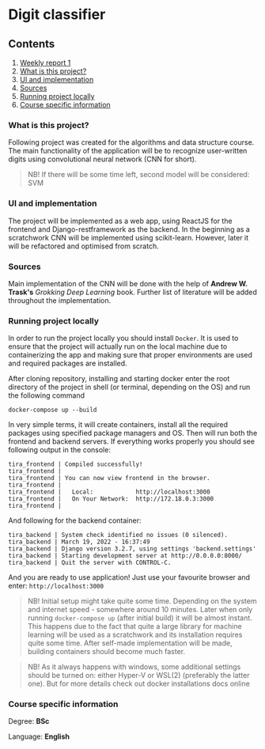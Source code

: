 # Digit classifier

## Contents

1. [Weekly report 1](./reports/week1.md)
2. [What is this project?](#what-is-this-project)
3. [UI and implementation](#ui-and-implementation)
4. [Sources](#sources)
5. [Running project locally](#running-project-locally)
6. [Course specific information](#course-specific-information)

### What is this project?

Following project was created for the algorithms and data structure course. The main functionality of the application will be to recognize user-written digits using convolutional neural network (CNN for short).

> NB! If there will be some time left, second model will be considered: SVM

### UI and implementation

The project will be implemented as a web app, using ReactJS for the frontend and Django-restframework as the backend. In the beginning as a scratchwork CNN will be implemented using scikit-learn. However, later it will be refactored and optimised from scratch.

### Sources

Main implementation of the CNN will be done with the help of **Andrew W. Trask's** _*Grokking Deep Learning*_ book. Further list of literature will be added throughout the implementation.

### Running project locally

In order to run the project locally you should install `Docker`. It is used to ensure that the project will actually run on the local machine due to containerizing the app and making sure that proper environments are used and required packages are installed.

After cloning repository, installing and starting docker enter the root directory of the project in shell (or terminal, depending on the OS) and run the following command

```
docker-compose up --build
```

In very simple terms, it will create containers, install all the required packages using specified package managers and OS. Then will run both the frontend and backend servers. If everything works properly you should see following output in the console:

```
tira_frontend | Compiled successfully!
tira_frontend |
tira_frontend | You can now view frontend in the browser.
tira_frontend |
tira_frontend |   Local:            http://localhost:3000
tira_frontend |   On Your Network:  http://172.18.0.3:3000
tira_frontend |
```

And following for the backend container:

```
tira_backend | System check identified no issues (0 silenced).
tira_backend | March 19, 2022 - 16:37:49
tira_backend | Django version 3.2.7, using settings 'backend.settings'
tira_backend | Starting development server at http://0.0.0.0:8000/
tira_backend | Quit the server with CONTROL-C.
```

And you are ready to use application! Just use your favourite browser and enter:
`http://localhost:3000`

> NB! Initial setup might take quite some time. Depending on the system and internet speed - somewhere around 10 minutes. Later when only running `docker-compose up` (after initial build) it will be almost instant. This happens due to the fact that quite a large library for machine learning will be used as a scratchwork and its installation requires quite some time. After self-made implementation will be made, building containers should become much faster.

> NB! As it always happens with windows, some additional settings should be turned on: either Hyper-V or WSL(2) (preferably the latter one). But for more details check out docker installations docs online

### Course specific information

Degree: **BSc**

Language: **English**
